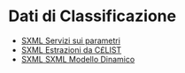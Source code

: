 # Dati di Classificazione
- [SXML Servizi sui parametri](Sorgenti/DOC/V3/ASE/C£SER_01.md)
- [SXML Estrazioni da C£LIST](Sorgenti/DOC/V3/ASE/C£SER_02.md)
- [SXML SXML Modello Dinamico](Sorgenti/DOC/V3/ASE/C£SER_03.md)
